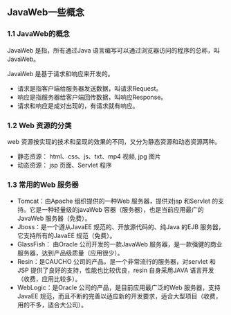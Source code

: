 ## JavaWeb一些概念

### 1.1 JavaWeb的概念

JavaWeb 是指，所有通过Java 语言编写可以通过浏览器访问的程序的总称，叫JavaWeb。

JavaWeb 是基于请求和响应来开发的。

- 请求是指客户端给服务器发送数据，叫请求Request。
- 响应是指服务器给客户端回传数据，叫响应Response。
- 请求和响应是成对出现的，有请求就有响应。

### 1.2 Web 资源的分类

web 资源按实现的技术和呈现的效果的不同，又分为静态资源和动态资源两种。

- 静态资源： html、css、js、txt、mp4 视频, jpg 图片
- 动态资源： jsp 页面、Servlet 程序

### 1.3 常用的Web 服务器

- Tomcat：由Apache 组织提供的一种Web 服务器，提供对jsp 和Servlet 的支持。它是一种轻量级的javaWeb 容器（服务器），也是当前应用最广的JavaWeb 服务器（免费）。
- Jboss：是一个遵从JavaEE 规范的、开放源代码的、纯Java 的EJB 服务器，它支持所有的JavaEE 规范（免费）。
- GlassFish： 由Oracle 公司开发的一款JavaWeb 服务器，是一款强健的商业服务器，达到产品级质量（应用很少）。
- Resin：是CAUCHO 公司的产品，是一个非常流行的服务器，对servlet 和JSP 提供了良好的支持，性能也比较优良，resin 自身采用JAVA 语言开发（收费，应用比较多）。
- WebLogic：是Oracle 公司的产品，是目前应用最广泛的Web 服务器，支持JavaEE 规范，而且不断的完善以适应新的开发要求，适合大型项目（收费，用的不多，适合大公司）。
